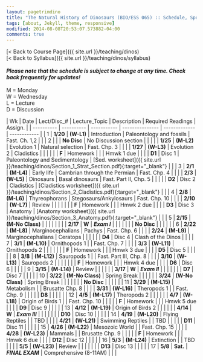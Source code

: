 ```yaml
---
layout: pagetrimdino
title: "The Natural History of Dinosaurs (BIO/ESS 065) :: Schedule, Spring 2021"
tags: [about, Jekyll, theme, responsive]
modified: 2014-08-08T20:53:07.573882-04:00
comments: true
---
```


[< Back to Course Page]({{ site.url }}/teaching/dinos)  
[< Back to Syllabus]({{ site.url }}/teaching/dinos/syllabus)  
<br>
***Please note that the schedule is subject to change at any time. Check back frequently for updates!***  
<br>
M = Monday  
W = Wednesday  
L = Lecture  
D = Discussion

<style>
table{
    border-collapse: collapse;
    border-spacing: 0;
    /* border:1px solid #808080; */
}

/* th{
    border:1px solid #808080;
}

td{
    border:1px solid #808080;
} */
tr:nth-child(even) {background: #CCC}
tr:nth-child(odd) {background: #FFF}
</style>

| Wk | Date | Lect/Disc_# | Lecture_Topic | Description | Required Readings | Assign. |
| ---------- | ---------- | ----------- | --------------- | ------------- | ------------ |
| 1 | **1/20**       | **(W-L1)** | Introduction | Paleontology and fossils | Fast. Ch. 1,2 |     |
| 2 |         |  | **No Disc** | No Discussion section |  |     |
|  | **1/25**  | **(M-L2)** | Evolution 1 | Natural selection | Fast. Chp. 3 |     |
|  |  **1/27**  | **(W-L3)** | Evolution 2 | Cladistics |  |     |
|  |   | **F** | Homework |  |  |  Hmwk 1 due   |
|  |        | **D1** | Disc 1 | Paleontology and Sedimentology | [Sed. worksheet]({{ site.url }}/teaching/dinos/Section_1_Strat_Section.pdf){:target="_blank"} |     |
| 3 | **2/1**       | **(M-L4)** | Early life | Cambrian through the Permian | Fast. Chp. 4 |     |
|  |  **2/3**   | **(W-L5)** | Dinosaurs | Basal dinosaurs | Fast. Part II, Chp. 5 |     |
|  |        | **D2** | Disc 2 |  Cladistics    | [Cladistics worksheet]({{ site.url }}/teaching/dinos/Section_2_Cladistics.pdf){:target="_blank"} |     |
| 4 | **2/8** | **(M-L6)** | Thyreophorans | Stegosaurs/Ankylosaurs | Fast. Chp. 10 |    |
|  | **2/10** | **(W-L7)** | Review |  |  |    |
|  |   | **F** | Homework |  |  |  Hmwk 2 due   |
|  |         | **D3** | Disc 3 |  Anatomy  |  [Anatomy worksheet]({{ site.url }}/teaching/dinos/Section_3_Anatomy.pdf){:target="_blank"}  |     |
| 5 | **2/15** | **(M-No Class)** |  |  |  |    |
|  |  | **2/17** | **W** | ***Exam I***   |  |  |    |
|  |         | **No Disc** |  |   |  |    |
| 6 | **2/22** | **(M-L8)** | Marginocephalians | Pachys | Fast. Chp. 6 |    |
|  | **2/24** | **(M-L9)** | Marginocephalians | Ceratops |  |    |
|  |         | **D4** | Disc 4 |  Clash of the Dinos  |   |     |
| 7 | **3/1** | **(M-L10)** | Ornithopods 1 |  | Fast. Chp. 7 |    |
|  | **3/3** | **(W-L11)** | Ornithopods 2 |  |  |    |
|  |   | **F** | Homework |  |  |  Hmwk 3 due   |
|  |         | **D5** | Disc 5 |     |  |    |
| 8 | **3/8** | **(M-L12)** | Sauropods 1 |  | Fast. Part III, Chp. 8 |   |
|  | **3/10** | **(W-L13)** | Sauropods 2 |  |    |    |
|  |   | **F** | Homework |  |  |  Hmwk 4 due   |
|  |         | **D6** | Disc 6 |   |  |    |
| 9 | **3/15** | **(M-L14)** | Review |  |  |  |
|  | **3/17** | **W** | ***Exam II*** |  |  |    |
|  |        | **D7** | Disc 7 |     |  |    |
| 10 | **3/22** | **(M-No Class)** | Spring Break |  |  |    |
|  | **3/24** | **(W-No Class)** | Spring Break |  |  |    |
|  |         | **No Disc** |  |  |   |    |
| 11 | **3/29** | **(M-L15)** | Metabolism |  | Brusatte Chp. 8 |    |
|  | **3/31** | **(W-L16)** | Theropods 1 |  | Fast. Chp. 9 |    |
|  |       | **D8** |  |    |  |   |
| 12 | **4/5** | **(M-L17)** | Theropods 2 |  |  |    |
|  | **4/7** | **(W-L18)** | Origin of Birds 1 |  | Fast. Chp. 10 |    |
|  |   | **F** | Homework |  |  |  Hmwk 5 due   |
|  |         | **D9** | Disc 9 |   |  |  |
| 13 | **4/12** | **(M-L19)** | Origin of Birds 2 |  | | |
|  | **4/14** | **W** | ***Exam III*** |  |  |    |
|  |        | **D10** | Disc 10 |   |  |  |
| 14 | **4/19** | **(M-L20)** | Flying Reptiles |  | TBD |    |
|  | **4/21** | **(W-L21)** | Swimming Reptiles |  | TBD |    |
|  |         | **D11** | Disc 11 |   | |  |
| 15 | **4/26** | **(M-L22)** | Mesozoic World |  | Fast. Chp. 15 |    |
|  | **4/28** | **(W-L23)** | Mammals |  | Brusatte Chp. 9 |    |
|  |   | **F** | Homework |  |  |  Hmwk 6 due   |
|  |        | **D12** | Disc 12 |   | |  |
| 16 | **5/3** | **(M-L24)** | Extinction |  | TBD |    |
|  | **5/5** | **(W-L23)** | Review |  |  |    |
|  |        | **D13** | Disc 13 |   | |  |
| 17 | **5/8** | **Sat.** | ***FINAL EXAM*** | Comprehensive (8-11AM)  |  |  |



<!-- | **12/8** | **(T-L26)** | Communities | Community assembly, succession | Bowman Ch. 17 |    |
| **12/10** | **(R-L27)** | Biogeography | Patterns of species diversity | Bowman Ch. 18 |    |
|     **12/11**    | **(F-D14)** | Disc 14 | Modeling colonization & extinction  | |  | -->
<!-- | **11/17** | **(T-L22)** | Disease 1 | The dynamics of disease | TBD |    |
| **11/19** | **(R-L23)** | Disease 2 | Epidemics and pandemics |  |    | -->

<!---
| **11/17** | **23-T** | Interactions | Mutualism and commensalism | Bowman Ch. 15 |    |
| **11/19** | **24-R** | Networks | Interactions across ecological networks | TBD |    |
|         | | **Disc-12** |  Analyzing ecological networks |  | HW-9 due |--->
